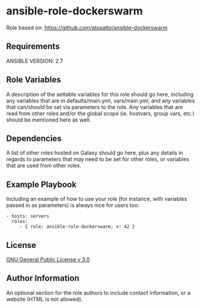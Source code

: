 ansible-role-dockerswarm
=========

Role based on:
https://github.com/atosatto/ansible-dockerswarm

Requirements
------------

ANSIBLE VERSION: 2.7

Role Variables
--------------

A description of the settable variables for this role should go here, including
any variables that are in defaults/main.yml, vars/main.yml, and any variables
that can/should be set via parameters to the role. Any variables that are read
from other roles and/or the global scope (ie. hostvars, group vars, etc.) should
be mentioned here as well.

Dependencies
------------

A list of other roles hosted on Galaxy should go here, plus any details in
regards to parameters that may need to be set for other roles, or variables that
are used from other roles.

Example Playbook
----------------

Including an example of how to use your role (for instance, with variables
passed in as parameters) is always nice for users too:

    - hosts: servers
      roles:
         - { role: ansible-role-dockerswarm, x: 42 }

License
-------

[GNU General Public License v 3.0](https://www.gnu.org/licenses/gpl-3.0)

Author Information
------------------

An optional section for the role authors to include contact information, or a
website (HTML is not allowed).
